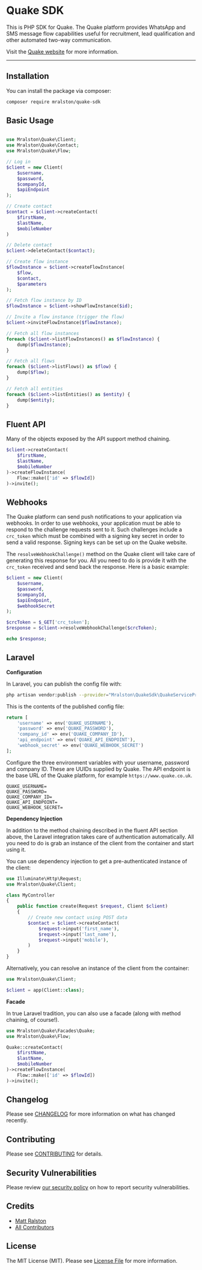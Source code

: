 # Quake SDK

This is PHP SDK for Quake.
The Quake platform provides WhatsApp and SMS message flow capabilities useful for recruitment, lead qualification and
other automated two-way communication.

Visit the [Quake website](https://www.quake.co.uk/) for more information.

---
## Installation

You can install the package via composer:

```bash
composer require mralston/quake-sdk
```
## Basic Usage

```php

use Mralston\Quake\Client;
use Mralston\Quake\Contact;
use Mralston\Quake\Flow;

// Log in
$client = new Client(
    $username,
    $password,
    $companyId,
    $apiEndpoint
);

// Create contact
$contact = $client->createContact(
    $firstName,
    $lastName,
    $mobileNumber
)

// Delete contact
$client->deleteContact($contact);

// Create flow instance
$flowInstance = $client->createFlowInstance(
    $flow,
    $contact,
    $parameters
);

// Fetch flow instance by ID
$flowInstance = $client->showFlowInstance($id);

// Invite a flow instance (trigger the flow)
$client->inviteFlowInstance($flowInstance);

// Fetch all flow instances
foreach ($client->listFlowInstances() as $flowInstance) {
    dump($flowInstance);
}

// Fetch all flows
foreach ($client->listFlows() as $flow) {
    dump($flow);
}

// Fetch all entities
foreach ($client->listEntities() as $entity) {
    dump($entity);
}
```

## Fluent API

Many of the objects exposed by the API support method chaining.

```php
$client->createContact(
    $firstName,
    $lastName,
    $mobileNumber
)->createFlowInstance(
    Flow::make(['id' => $flowId])
)->invite();
```

## Webhooks

The Quake platform can send push notifications to your application via webhooks.
In order to use webhooks, your application must be able to respond to the challenge requests sent to it.
Such challenges include a `crc_token` which must be combined with a signing key secret in order to send a valid response.
Signing keys can be set up on the Quake website.

The `resolveWebhookChallenge()` method on the Quake client will take care of generating this response for you.
All you need to do is provide it with the `crc_token` received and send back the response. Here is a basic example:

```php
$client = new Client(
    $username,
    $password,
    $companyId,
    $apiEndpoint,
    $webhookSecret
);

$crcToken = $_GET['crc_token'];
$response = $client->resolveWebhookChallenge($crcToken);

echo $response;
```

## Laravel

**Configuration**

In Laravel, you can publish the config file with:
```bash
php artisan vendor:publish --provider="Mralston\QuakeSdk\QuakeServiceProvider" --tag="config"
```

This is the contents of the published config file:

```php
return [
    'username' => env('QUAKE_USERNAME'),
    'password' => env('QUAKE_PASSWORD'),
    'company_id' => env('QUAKE_COMPANY_ID'),
    'api_endpoint' => env('QUAKE_API_ENDPOINT'),
    'webhook_secret' => env('QUAKE_WEBHOOK_SECRET')
];
```

Configure the three environment variables with your username, password and company ID.
These are UUIDs supplied by Quake.
The API endpoint is the base URL of the Quake platform, for example `https://www.quake.co.uk`.

```dotenv
QUAKE_USERNAME=
QUAKE_PASSWORD=
QUAKE_COMPANY_ID=
QUAKE_API_ENDPOINT=
QUAKE_WEBHOOK_SECRET=
```

**Dependency Injection**

In addition to the method chaining described in the fluent API section above, the Laravel integration takes care of
authentication automatically. All you need to do is grab an instance of the client from the container and start using it.

You can use dependency injection to get a pre-authenticated instance of the client:

```php
use Illuminate\Http\Request;
use Mralston\Quake\Client;

class MyController
{
    public function create(Request $request, Client $client)
    {
        // Create new contact using POST data
        $contact = $client->createContact(
            $request->input('first_name'),
            $request->input('last_name'),
            $request->input('mobile'),
        )
    }
}
```

Alternatively, you can resolve an instance of the client from the container:

```php
use Mralston\Quake\Client;

$client = app(Client::class);
```

**Facade**

In true Laravel tradition, you can also use a facade (along with method chaining, of course!).

```php
use Mralston\Quake\Facades\Quake;
use Mralston\Quake\Flow;

Quake::createContact(
    $firstName,
    $lastName,
    $mobileNumber
)->createFlowInstance(
    Flow::make(['id' => $flowId])
)->invite();
```

## Changelog

Please see [CHANGELOG](CHANGELOG.md) for more information on what has changed recently.

## Contributing

Please see [CONTRIBUTING](.github/CONTRIBUTING.md) for details.

## Security Vulnerabilities

Please review [our security policy](../../security/policy) on how to report security vulnerabilities.

## Credits

- [Matt Ralston](https://github.com/mralston)
- [All Contributors](../../contributors)

## License

The MIT License (MIT). Please see [License File](LICENSE.md) for more information.
